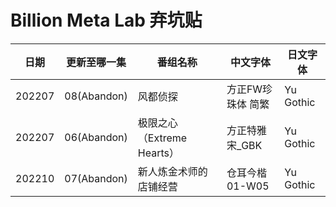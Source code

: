 # Billion Meta Lab 弃坑贴

日期 | 更新至哪一集 | 番组名称 | 中文字体 | 日文字体
---    | -------- | --- | --- | ---
202207 | 08(Abandon)| 风都侦探 | 方正FW珍珠体 简繁 | Yu Gothic
202207 | 06(Abandon) | 极限之心（Extreme Hearts） | 方正特雅宋_GBK | Yu Gothic
202210 | 07(Abandon) | 新人炼金术师的店铺经营| 仓耳今楷01-W05 | Yu Gothic

